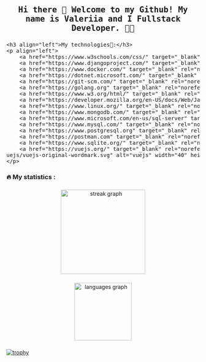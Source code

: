 
<h2 align="center"><samp> Hi there 👋 
  Welcome to my Github! My name is Valeriia and I Fullstack Developer. 👩‍💻  </samp></h2>

###

<pre language="html">
&lt;h3 align="left"&gt;My technologies🚀:&lt;/h3&gt;
&lt;p align="left"&gt;
    &lt;a href="https://www.w3schools.com/css/" target="_blank" rel="noreferrer"&gt;&lt;img src="https://raw.githubusercontent.com/devicons/devicon/master/icons/css3/css3-original-wordmark.svg" alt="css3" width="40" height="40"/&gt;&lt;/a&gt;
    &lt;a href="https://www.djangoproject.com/" target="_blank" rel="noreferrer"&gt;&lt;img src="https://cdn.worldvectorlogo.com/logos/django.svg" alt="django" width="40" height="40"/&gt;&lt;/a&gt;
    &lt;a href="https://www.docker.com/" target="_blank" rel="noreferrer"&gt;&lt;img src="https://raw.githubusercontent.com/devicons/devicon/master/icons/docker/docker-original-wordmark.svg" alt="docker" width="40" height="40"/&gt;&lt;/a&gt;
    &lt;a href="https://dotnet.microsoft.com/" target="_blank" rel="noreferrer"&gt;&lt;img src="https://raw.githubusercontent.com/devicons/devicon/master/icons/dot-net/dot-net-original-wordmark.svg" alt="dotnet" width="40" height="40"/&gt;&lt;/a&gt;
    &lt;a href="https://git-scm.com/" target="_blank" rel="noreferrer"&gt;&lt;img src="https://www.vectorlogo.zone/logos/git-scm/git-scm-icon.svg" alt="git" width="40" height="40"/&gt;&lt;/a&gt;
    &lt;a href="https://golang.org" target="_blank" rel="noreferrer"&gt;&lt;img src="https://raw.githubusercontent.com/devicons/devicon/master/icons/go/go-original.svg" alt="go" width="40" height="40"/&gt;&lt;/a&gt;
    &lt;a href="https://www.w3.org/html/" target="_blank" rel="noreferrer"&gt;&lt;img src="https://raw.githubusercontent.com/devicons/devicon/master/icons/html5/html5-original-wordmark.svg" alt="html5" width="40" height="40"/&gt;&lt;/a&gt;
    &lt;a href="https://developer.mozilla.org/en-US/docs/Web/JavaScript" target="_blank" rel="noreferrer"&gt;&lt;img src="https://raw.githubusercontent.com/devicons/devicon/master/icons/javascript/javascript-original.svg" alt="javascript" width="40" height="40"/&gt;&lt;/a&gt;
    &lt;a href="https://www.linux.org/" target="_blank" rel="noreferrer"&gt;&lt;img src="https://raw.githubusercontent.com/devicons/devicon/master/icons/linux/linux-original.svg" alt="linux" width="40" height="40"/&gt;&lt;/a&gt;
    &lt;a href="https://www.mongodb.com/" target="_blank" rel="noreferrer"&gt;&lt;img src="https://raw.githubusercontent.com/devicons/devicon/master/icons/mongodb/mongodb-original-wordmark.svg" alt="mongodb" width="40" height="40"/&gt;&lt;/a&gt;
    &lt;a href="https://www.microsoft.com/en-us/sql-server" target="_blank" rel="noreferrer"&gt;&lt;img src="https://www.svgrepo.com/show/303229/microsoft-sql-server-logo.svg" alt="mssql" width="40" height="40"/&gt;&lt;/a&gt;
    &lt;a href="https://www.mysql.com/" target="_blank" rel="noreferrer"&gt;&lt;img src="https://raw.githubusercontent.com/devicons/devicon/master/icons/mysql/mysql-original-wordmark.svg" alt="mysql" width="40" height="40"/&gt;&lt;/a&gt;
    &lt;a href="https://www.postgresql.org" target="_blank" rel="noreferrer"&gt;&lt;img src="https://raw.githubusercontent.com/devicons/devicon/master/icons/postgresql/postgresql-original-wordmark.svg" alt="postgresql" width="40" height="40"/&gt;&lt;/a&gt;
    &lt;a href="https://postman.com" target="_blank" rel="noreferrer"&gt;&lt;img src="https://www.vectorlogo.zone/logos/getpostman/getpostman-icon.svg" alt="postman" width="40" height="40"/&gt;&lt;/a&gt;
    &lt;a href="https://www.sqlite.org/" target="_blank" rel="noreferrer"&gt;&lt;img src="https://www.vectorlogo.zone/logos/sqlite/sqlite-icon.svg" alt="sqlite" width="40" height="40"/&gt;&lt;/a&gt;
    &lt;a href="https://vuejs.org/" target="_blank" rel="noreferrer"&gt;&lt;img src="https://raw.githubusercontent.com/devicons/devicon/master/icons/v
uejs/vuejs-original-wordmark.svg" alt="vuejs" width="40" height="40"/&gt;&lt;/a&gt;
&lt;/p&gt;
</pre>


###

<h3 align="left">🔥 My statistics :</h3>

###

<div align="center">
  <img src="https://streak-stats.demolab.com?user=ValeriiaRogacheva&locale=en&mode=daily&theme=dracula&hide_border=false&border_radius=5&order=3" height="220" alt="streak graph"  />
</div>

###
<div align="center">
  <img src="https://github-readme-stats.vercel.app/api/top-langs?username=ValeriiaRogacheva&locale=en&hide_title=false&layout=compact&card_width=320&langs_count=5&theme=dracula&hide_border=false&order=2" height="150" alt="languages graph"  />
</div>

###
[![trophy](https://github-profile-trophy.vercel.app/?username=ValeriiaRogacheva&theme=onedark)](https://github.com/ValeriiaRogacheva/github-profile-trophy)


